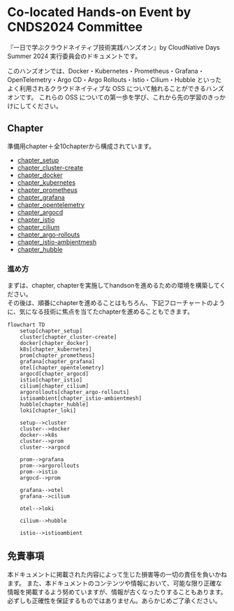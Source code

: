 # Co-located Hands-on Event by CNDS2024 Committee
『一日で学ぶクラウドネイティブ技術実践ハンズオン』by CloudNative Days Summer 2024 実行委員会のドキュメントです。

このハンズオンでは、Docker・Kubernetes・Prometheus・Grafana・OpenTelemetry・Argo CD・Argo Rollouts・Istio・Cilium・Hubble といったよく利用されるクラウドネイティブな OSS について触れることができるハンズオンです。
これらの OSS についての第一歩を学び、これから先の学習のきっかけにしてください。


## Chapter
準備用chapter＋全10chapterから構成されています。
- [chapter_setup](./chapter_setup/)
- [chapter_cluster-create](./chapter_cluster-create/)
- [chapter_docker](./chapter_docker/)
- [chapter_kubernetes](./chapter_kubernetes/)
- [chapter_prometheus](./chapter_prometheus/)
- [chapter_grafana](./chapter_grafana/)
- [chapter_opentelemetry](./chapter_opentelemetry/)
- [chapter_argocd](./chapter_argocd/)
- [chapter_istio](./chapter_istio/)
- [chapter_cilium](./chapter_cilium/)
- [chapter_argo-rollouts](./chapter_argo-rollouts/)
- [chapter_istio-ambientmesh](./chapter_istio-ambientmesh/)
- [chapter_hubble](./chapter_hubble/)

### 進め方
まずは、chapter, chapterを実施してhandsonを進めるための環境を構築してください。<br>
その後は、順番にchapterを進めることはもちろん、下記フローチャートのように、気になる技術に焦点を当てたchapterを進めることもできます。

```mermaid
flowchart TD
    setup[chapter_setup]
    cluster[chapter_cluster-create]
    docker[chapter_docker]
    k8s[chapter_kubernetes]
    prom[chapter_prometheus]
    grafana[chapter_grafana]
    otel[chapter_opentelemetry]
    argocd[chapter_argocd]
    istio[chapter_istio]
    cilium[chapter_cilium]
    argorollouts[chapter_argo-rollouts]
    istioambient[chapter_istio-ambientmesh]
    hubble[chapter_hubble]
    loki[chapter_loki]

    setup-->cluster
    cluster-->docker
    docker-->k8s
    cluster-->prom
    cluster-->argocd

    prom-->grafana
    prom-->argorollouts
    prom-->istio
    argocd-->prom

    grafana-->otel
    grafana-->cilium

    otel-->loki

    cilium-->hubble

    istio-->istioambient
```

## 免責事項
本ドキュメントに掲載された内容によって生じた損害等の一切の責任を負いかねます。
また、本ドキュメントのコンテンツや情報において、可能な限り正確な情報を掲載するよう努めていますが、情報が古くなったりすることもあります。必ずしも正確性を保証するものではありません。あらかじめご了承ください。
